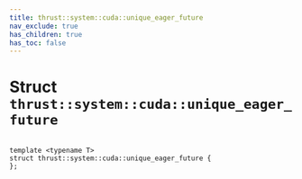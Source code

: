 ```yaml
---
title: thrust::system::cuda::unique_eager_future
nav_exclude: true
has_children: true
has_toc: false
---
```


# Struct `thrust::system::cuda::unique_eager_future`

<code class="doxybook">
<span>template &lt;typename T&gt;</span>
<span>struct thrust::system::cuda::unique&#95;eager&#95;future {</span>
<span>};</span>
</code>


